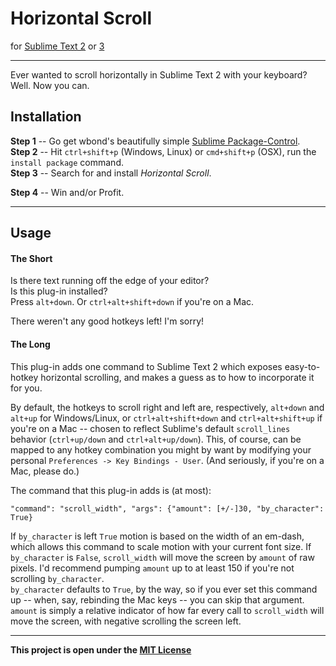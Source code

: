 Horizontal Scroll
=========================

for [Sublime Text 2][0] or [3][3]

-------------

Ever wanted to scroll horizontally in Sublime Text 2 with your keyboard?  
Well. Now you can.

## Installation

**Step 1** -- Go get wbond's beautifully simple [Sublime Package-Control][2].  
**Step 2** -- Hit `ctrl+shift+p` (Windows, Linux) or `cmd+shift+p` (OSX), run the `install package` command.  
**Step 3** -- Search for and install _Horizontal Scroll_.

**Step 4** -- Win and/or Profit.

-----

## Usage

#### The Short

Is there text running off the edge of your editor?  
Is this plug-in installed?  
Press `alt+down`. Or `ctrl+alt+shift+down` if you're on a Mac.

There weren't any good hotkeys left! I'm sorry!


#### The Long

This plug-in adds one command to Sublime Text 2 which exposes easy-to-hotkey horizontal scrolling, and makes a guess as to how to incorporate it for you.

By default, the hotkeys to scroll right and left are, respectively, `alt+down` and `alt+up` for Windows/Linux, or `ctrl+alt+shift+down` and `ctrl+alt+shift+up` if you're on a Mac -- chosen to reflect Sublime's default `scroll_lines` behavior (`ctrl+up/down` and `ctrl+alt+up/down`). This, of course, can be mapped to any hotkey combination you might by want by modifying your personal `Preferences -> Key Bindings - User`. (And seriously, if you're on a Mac, please do.)

The command that this plug-in adds is (at most):

    "command": "scroll_width", "args": {"amount": [+/-]30, "by_character": True}

If `by_character` is left `True` motion is based on the width of an em-dash, which allows this command to scale motion with your current font size. If `by_character` is `False`, `scroll_width` will move the screen by `amount` of raw pixels. I'd recommend pumping `amount` up to at least 150 if you're not scrolling `by_character`.  
`by_character` defaults to `True`, by the way, so if you ever set this command up -- when, say, rebinding the Mac keys -- you can skip that argument.  
`amount` is simply a relative indicator of how far every call to `scroll_width` will move the screen, with negative scrolling the screen left.  

-----

**This project is open under the [MIT License][1]**

 [0]: http://www.sublimetext.com/2
 [1]: http://revolunet.mit-license.org
 [2]: http://wbond.net/sublime_packages/package_control/installation
 [3]: http://www.sublimetext.com/3
